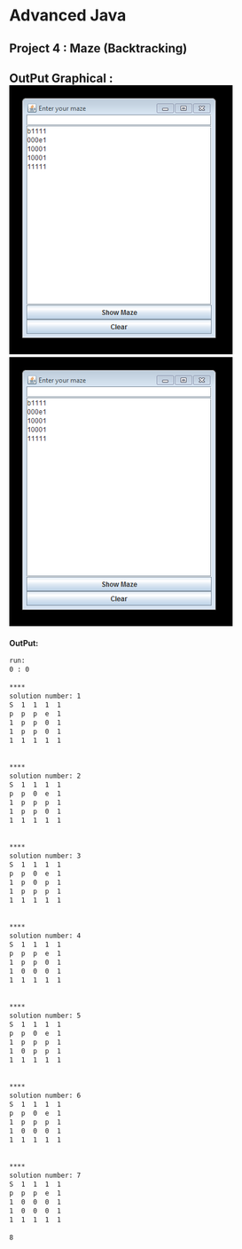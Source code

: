 # Advanced Java
## Project 4 : Maze (Backtracking)
**OutPut Graphical :**
![Output 1](https://raw.githubusercontent.com/riodw/AdvancedJava-Project.4/master/output-1.png)
![Output 2](https://raw.githubusercontent.com/riodw/AdvancedJava-Project.4/master/output-1.png)
--------------------
**OutPut:**
```
run:
0 : 0

****
solution number: 1
S  1  1  1  1  
p  p  p  e  1  
1  p  p  0  1  
1  p  p  0  1  
1  1  1  1  1  


****
solution number: 2
S  1  1  1  1  
p  p  0  e  1  
1  p  p  p  1  
1  p  p  0  1  
1  1  1  1  1  


****
solution number: 3
S  1  1  1  1  
p  p  0  e  1  
1  p  0  p  1  
1  p  p  p  1  
1  1  1  1  1  


****
solution number: 4
S  1  1  1  1  
p  p  p  e  1  
1  p  p  0  1  
1  0  0  0  1  
1  1  1  1  1  


****
solution number: 5
S  1  1  1  1  
p  p  0  e  1  
1  p  p  p  1  
1  0  p  p  1  
1  1  1  1  1  


****
solution number: 6
S  1  1  1  1  
p  p  0  e  1  
1  p  p  p  1  
1  0  0  0  1  
1  1  1  1  1  


****
solution number: 7
S  1  1  1  1  
p  p  p  e  1  
1  0  0  0  1  
1  0  0  0  1  
1  1  1  1  1  

8
```
